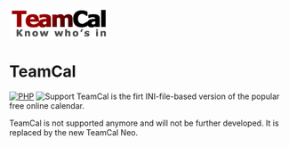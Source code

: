 ![TeamCal](https://github.com/glewe/teamcal/raw/master/src/img/logo.gif)
# TeamCal
[![PHP](https://img.shields.io/badge/Language-PHP-8892BF.svg)](https://www.php.net/)
![Support](https://img.shields.io/badge/Support-End%20of%20life-critical.svg)
TeamCal is the firt INI-file-based version of the popular free online calendar.

TeamCal is not supported anymore and will not be further developed. It is replaced by the new TeamCal Neo.
